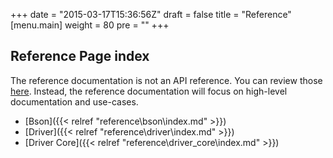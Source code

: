 +++
date = "2015-03-17T15:36:56Z"
draft = false
title = "Reference"
[menu.main]
  weight = 80
  pre = "<i class='fa fa-book'></i>"
+++

## Reference Page index

The reference documentation is not an API reference. You can review those [here](http://api.mongodb.org/csharp/2.0.0/). Instead, the reference documentation will focus on high-level documentation and use-cases.

- [Bson]({{< relref "reference\bson\index.md" >}})
- [Driver]({{< relref "reference\driver\index.md" >}})
- [Driver Core]({{< relref "reference\driver_core\index.md" >}})